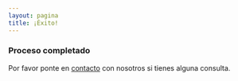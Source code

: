 ```yaml
---
layout: pagina
title: ¡Éxito!
---
```


### Proceso completado

<div class="recuadro mensaje">
    <strong id="mensaje"></strong>
</div>

Por favor ponte en [contacto](mailto:contacto@mivoz.uy) con nosotros si tienes alguna consulta.

<script>
    var exitos = {
    {% for exito in site.data.exitos %} 
        "{{exito.codigo}}": "{{exito.mensaje}}"{% unless forloop.last %},{% endunless %}
    {% endfor %}
    }
    function getParameterByName(name, url) {
        if (!url) url = window.location.href;
        name = name.replace(/[\[\]]/g, "\\$&");
        var regex = new RegExp("[?&]" + name + "(=([^&#]*)|&|#|$)"),
            results = regex.exec(url);
        if (!results) return null;
        if (!results[2]) return '';
        return decodeURIComponent(results[2].replace(/\+/g, " "));
    }

    var codigo = getParameterByName("codigo");
    document.getElementById("mensaje").innerHTML = exitos[codigo] ? exitos[codigo] : ":)";
</script>